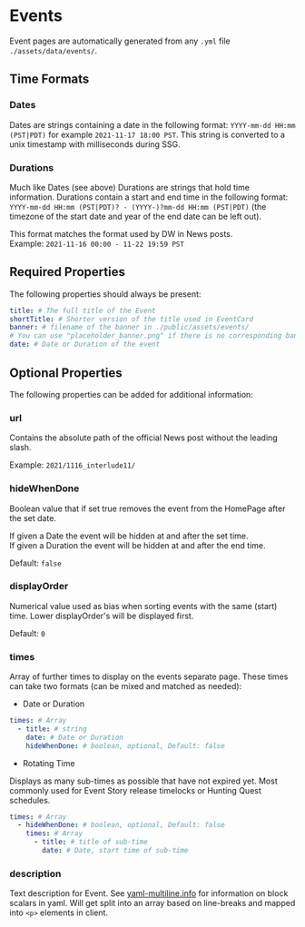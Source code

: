 # Events

Event pages are automatically generated from any `.yml` file `./assets/data/events/`.

## Time Formats

### Dates

Dates are strings containing a date in the following format: `YYYY-mm-dd HH:mm (PST|PDT)` for example `2021-11-17 18:00 PST`. This string is converted to a unix timestamp with milliseconds during SSG.

### Durations

Much like Dates (see above) Durations are strings that hold time information. Durations contain a start and end time in the following format:  
`YYYY-mm-dd HH:mm (PST|PDT)? - (YYYY-)?mm-dd HH:mm (PST|PDT)` (the timezone of the start date and year of the end date can be left out).

This format matches the format used by DW in News posts.  
Example: `2021-11-16 00:00 - 11-22 19:59 PST`

## Required Properties

The following properties should always be present:

```yml
title: # The full title of the Event
shortTitle: # Shorter version of the title used in EventCard
banner: # filename of the banner in ./public/assets/events/
# You can use "placeholder_banner.png" if there is no corresponding banner image for the event
date: # Date or Duration of the event
```

## Optional Properties

The following properties can be added for additional information:

### url

Contains the absolute path of the official News post without the leading slash.

Example: `2021/1116_interlude11/`

### hideWhenDone

Boolean value that if set true removes the event from the HomePage after the set date.

If given a Date the event will be hidden at and after the set time.  
If given a Duration the event will be hidden at and after the end time.

Default: `false`

### displayOrder

Numerical value used as bias when sorting events with the same (start) time. Lower displayOrder's will be displayed first.

Default: `0`

### times

Array of further times to display on the events separate page. These times can take two formats (can be mixed and matched as needed):

- Date or Duration

```yml
times: # Array
  - title: # string
    date: # Date or Duration
    hideWhenDone: # boolean, optional, Default: false
```

- Rotating Time

Displays as many sub-times as possible that have not expired yet. Most commonly used for Event Story release timelocks or Hunting Quest schedules.

```yml
times: # Array
  - hideWhenDone: # boolean, optional, Default: false
    times: # Array
      - title: # title of sub-time
        date: # Date, start time of sub-time
```

### description

Text description for Event. See [yaml-multiline.info](https://yaml-multiline.info/) for information on block scalars in yaml. Will get split into an array based on line-breaks and mapped into `<p>` elements in client.
